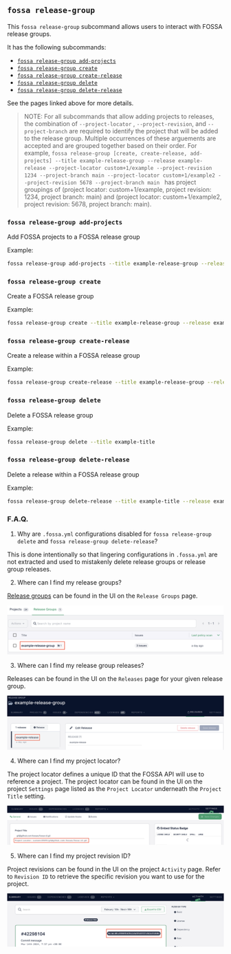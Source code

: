 ## `fossa release-group`

This `fossa release-group` subcommand allows users to interact with FOSSA release groups.

It has the following subcommands:

- [`fossa release-group add-projects`](./release-group/add-projects.md)
- [`fossa release-group create`](./release-group/create.md)
- [`fossa release-group create-release`](./release-group/create-release.md)
- [`fossa release-group delete`](./release-group/delete.md)
- [`fossa release-group delete-release`](./release-group/delete-release.md)

See the pages linked above for more details.

>NOTE: For all subcommands that allow adding projects to releases, the combination of `--project-locator` , `--project-revision`, and `--project-branch` are required to identify the project that will be added to the release group. Multiple occurrences of these arguements are accepted and are grouped together based on their order. For example, `fossa release-group [create, create-release, add-projects] --title example-release-group --release example-release --project-locator custom+1/example --project-revision 1234 --project-branch main --project-locator custom+1/example2 --project-revision 5678 --project-branch main ` has project groupings of (project locator: custom+1/example, project revision: 1234, project branch: main) and (project locator: custom+1/example2, project revision: 5678, project branch: main).

### `fossa release-group add-projects`

Add FOSSA projects to a FOSSA release group

Example:

```bash
fossa release-group add-projects --title example-release-group --release example-release --project-locator custom+1/example --project-revision 1234 --project-branch main --project-locator custom+1/example2 --project-revision 5678 --project-branch main 
```

### `fossa release-group create`

Create a FOSSA release group

Example:

```bash
fossa release-group create --title example-release-group --release example-release --project-locator custom+1/example --project-revision 1234 --project-branch main --project-locator custom+1/example2 --project-revision 5678 --project-branch main --license-policy example-license-policy --security-policy example-security-policy --quality-policy example-quality-policy --team ExampleTeam --team ExampleTeam2
```

### `fossa release-group create-release`

Create a release within a FOSSA release group

Example:

```bash
fossa release-group create-release --title example-release-group --release example-release --project-locator custom+1/example --project-revision 1234 --project-branch main --project-locator custom+1/example2 --project-revision 5678 --project-branch main 
```

### `fossa release-group delete`

Delete a FOSSA release group

Example:

```bash
fossa release-group delete --title example-title
```

### `fossa release-group delete-release`

Delete a release within a FOSSA release group

Example:

```bash
fossa release-group delete-release --title example-title --release example-release-title 
```

### F.A.Q.

1. Why are `.fossa.yml` configurations disabled for `fossa release-group delete` and `fossa release-group delete-release`?

This is done intentionally so that lingering configurations in `.fossa.yml` are not extracted and used to mistakenly delete release groups or release group releases.

2. Where can I find my release groups? 

[Release groups](https://app.fossa.com/release-groups) can be found in the UI on the `Release Groups` page.

<img src="../../assets//release-group-title-example.png">

3. Where can I find my release group releases?

Releases can be found in the UI on the `Releases` page for your given release group.

<img src="../../assets//release-example.png">

4. Where can I find my project locator?

The project locator defines a unique ID that the FOSSA API will use to reference a project. The project locator can be found in the UI on the project `Settings` page listed as the `Project Locator` underneath the `Project Title` setting.

<img src="../../assets//project-locator-example.png">

5. Where can I find my project revision ID?

Project revisions can be found in the UI on the project `Activity` page. Refer to `Revision ID` to retrieve the specific revision you want to use for the project.

<img src="../../assets//project-revision-example.png">